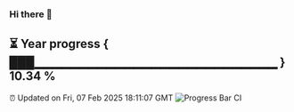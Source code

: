 ### Hi there 👋
⏳ Year progress { ███▁▁▁▁▁▁▁▁▁▁▁▁▁▁▁▁▁▁▁▁▁▁▁▁▁▁▁ } 10.34 %
---
⏰ Updated on Fri, 07 Feb 2025 18:11:07 GMT
![Progress Bar CI](https://github.com/Moyi321/Moyi321/workflows/Progress%20Bar%20CI/badge.svg)
